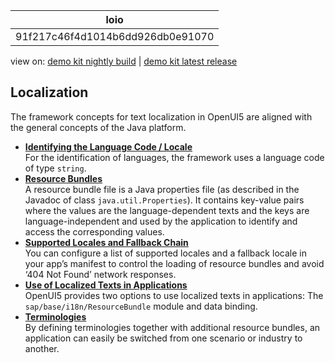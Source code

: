 <!-- loio91f217c46f4d1014b6dd926db0e91070 -->

| loio |
| -----|
| 91f217c46f4d1014b6dd926db0e91070 |

<div id="loio">

view on: [demo kit nightly build](https://openui5nightly.hana.ondemand.com/topic/91f217c46f4d1014b6dd926db0e91070) | [demo kit latest release](https://sdk.openui5.org/topic/91f217c46f4d1014b6dd926db0e91070)</div>

## Localization

The framework concepts for text localization in OpenUI5 are aligned with the general concepts of the Java platform.

-   **[Identifying the Language Code / Locale](Identifying_the_Language_Code_Locale_91f21f1.md "For the identification of languages, the framework uses a language code of type
			string.")**  
For the identification of languages, the framework uses a language code of type `string`.
-   **[Resource Bundles](Resource_Bundles_91f225c.md "A resource bundle file is a Java properties file (as described in the Javadoc of
		class java.util.Properties). It contains key-value pairs where the values
		are the language-dependent texts and the keys are language-independent and used by the
		application to identify and access the corresponding values.")**  
A resource bundle file is a Java properties file \(as described in the Javadoc of class `java.util.Properties`\). It contains key-value pairs where the values are the language-dependent texts and the keys are language-independent and used by the application to identify and access the corresponding values.
-   **[Supported Locales and Fallback Chain](Supported_Locales_and_Fallback_Chain_ec753bc.md "You can configure a list of supported locales and a fallback locale in your app’s manifest to control the loading of resource bundles and
		avoid ‘404 Not Found’ network responses. ")**  
You can configure a list of supported locales and a fallback locale in your app’s manifest to control the loading of resource bundles and avoid ‘404 Not Found’ network responses.
-   **[Use of Localized Texts in Applications](Use_of_Localized_Texts_in_Applications_91f3859.md "OpenUI5 provides two
		options to use localized texts in applications: The
			sap/base/i18n/ResourceBundle module and data binding.")**  
OpenUI5 provides two options to use localized texts in applications: The `sap/base/i18n/ResourceBundle` module and data binding.
-   **[Terminologies](Terminologies_eba8d25.md "By defining terminologies together with additional resource bundles, an application can easily be switched from one scenario or industry
		to another. ")**  
By defining terminologies together with additional resource bundles, an application can easily be switched from one scenario or industry to another.

